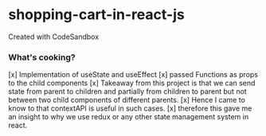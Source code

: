 # shopping-cart-in-react-js
Created with CodeSandbox

### What's cooking?

[x] Implementation of useState and useEffect
[x] passed Functions as props to the child components
[x] Takeaway from this project is that we can send state from parent to children and partially from children to parent but not between two child components of different parents.
[x] Hence I came to know to that contextAPI is useful in such cases.
[x] therefore this gave me an insight to why we use redux or any other state management system in react.
